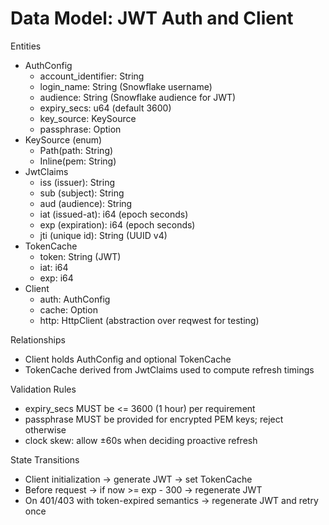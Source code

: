 # Data Model: JWT Auth and Client

Entities
- AuthConfig
  - account_identifier: String
  - login_name: String (Snowflake username)
  - audience: String (Snowflake audience for JWT)
  - expiry_secs: u64 (default 3600)
  - key_source: KeySource
  - passphrase: Option<String>
- KeySource (enum)
  - Path(path: String)
  - Inline(pem: String)
- JwtClaims
  - iss (issuer): String
  - sub (subject): String
  - aud (audience): String
  - iat (issued-at): i64 (epoch seconds)
  - exp (expiration): i64 (epoch seconds)
  - jti (unique id): String (UUID v4)
- TokenCache
  - token: String (JWT)
  - iat: i64
  - exp: i64
- Client
  - auth: AuthConfig
  - cache: Option<TokenCache>
  - http: HttpClient (abstraction over reqwest for testing)

Relationships
- Client holds AuthConfig and optional TokenCache
- TokenCache derived from JwtClaims used to compute refresh timings

Validation Rules
- expiry_secs MUST be <= 3600 (1 hour) per requirement
- passphrase MUST be provided for encrypted PEM keys; reject otherwise
- clock skew: allow ±60s when deciding proactive refresh

State Transitions
- Client initialization → generate JWT → set TokenCache
- Before request → if now >= exp - 300 → regenerate JWT
- On 401/403 with token-expired semantics → regenerate JWT and retry once
